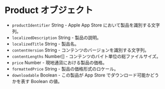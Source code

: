 # Product オブジェクト

* `productIdentifier` String - Apple App Store において製品を識別する文字列。
* `localizedDescription` String - 製品の説明。
* `localizedTitle` String - 製品名。
* `contentVersion` String - コンテンツのバージョンを識別する文字列。
* `contentLengths` Number[] - コンテンツのバイト単位の総ファイルサイズ。
* `price` Number - 現地通貨における製品の価格。
* `formattedPrice` String - 製品の価格形式のロケール。
* `downloadable` Boolean - この製品が App Store でダウンロード可能かどうかを表す Boolean の値。